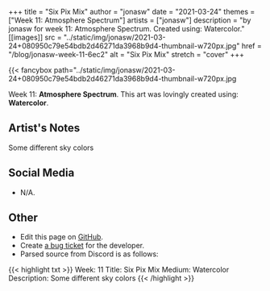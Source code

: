 +++
title =       "Six Pix Mix"
author =      "jonasw"
date =        "2021-03-24"
themes =      ["Week 11: Atmosphere Spectrum"]
artists =     ["jonasw"]
description = "by jonasw for week 11: Atmosphere Spectrum. Created using: Watercolor."
[[images]]
              src = "../static/img/jonasw/2021-03-24+080950c79e54bdb2d46271da3968b9d4-thumbnail-w720px.jpg"
              href = "/blog/jonasw-week-11-6ec2"
              alt = "Six Pix Mix"
              stretch = "cover"
+++


{{< fancybox path="../static/img/jonasw/2021-03-24+080950c79e54bdb2d46271da3968b9d4-thumbnail-w720px.jpg

Week 11: **Atmosphere Spectrum**. This art was lovingly created using: **Watercolor**.

## Artist's Notes

Some different sky colors

## Social Media

- N/A.

## Other

- Edit this page on [GitHub](https://github.com/teaminkling/web-refresh/edit/main/content/blog/jonasw-week-11-6ec2.md).
- Create [a bug ticket](https://github.com/teaminkling/web-refresh/issues/new?assignees=&labels=bug&template=problem-report.md&title=) for the developer.
- Parsed source from Discord is as follows:

{{< highlight txt >}}
Week: 11
Title: Six Pix Mix
Medium: Watercolor
Description: Some different sky colors
{{< /highlight >}}